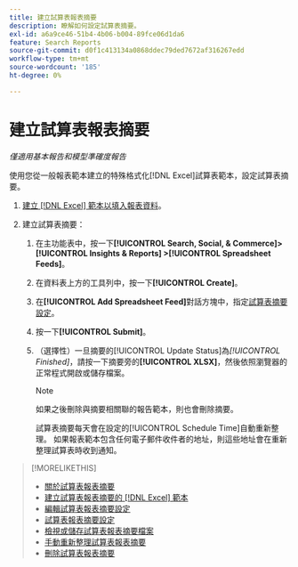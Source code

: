```yaml
---
title: 建立試算表報表摘要
description: 瞭解如何設定試算表摘要。
exl-id: a6a9ce46-51b4-4b06-b004-89fce06d1da6
feature: Search Reports
source-git-commit: d0f1c413134a0868ddec79ded7672af316267edd
workflow-type: tm+mt
source-wordcount: '185'
ht-degree: 0%

---
```


# 建立試算表報表摘要

*僅適用基本報告和模型準確度報告*

使用您從一般報表範本建立的特殊格式化[!DNL Excel]試算表範本，設定試算表摘要。

1. [建立 [!DNL Excel] 範本以填入報表資料](spreadsheet-feed-create-excel-template.md)。

2. 建立試算表摘要：

   1. 在主功能表中，按一下&#x200B;**[!UICONTROL Search, Social, & Commerce]> [!UICONTROL Insights & Reports] >[!UICONTROL Spreadsheet Feeds]**。

   1. 在資料表上方的工具列中，按一下&#x200B;**[!UICONTROL Create]**。

   1. 在&#x200B;**[!UICONTROL Add Spreadsheet Feed]**&#x200B;對話方塊中，指定[試算表摘要設定](spreadsheet-feed-settings.md)。

   1. 按一下&#x200B;**[!UICONTROL Submit]**。

   1. （選擇性）一旦摘要的[!UICONTROL Update Status]為&#x200B;*[!UICONTROL Finished]*，請按一下摘要旁的&#x200B;**[!UICONTROL XLSX]**，然後依照瀏覽器的正常程式開啟或儲存檔案。

      >[!NOTE]
      >
      >如果之後刪除與摘要相關聯的報告範本，則也會刪除摘要。

      試算表摘要每天會在設定的[!UICONTROL Schedule Time]自動重新整理。 如果報表範本包含任何電子郵件收件者的地址，則這些地址會在重新整理試算表時收到通知。

>[!MORELIKETHIS]
>
>* [關於試算表報表摘要](spreadsheet-feed-about.md)
>* [建立試算表報表摘要的 [!DNL Excel] 範本](spreadsheet-feed-create-excel-template.md)
>* [編輯試算表報表摘要設定](spreadsheet-feed-edit.md)
>* [試算表報表摘要設定](spreadsheet-feed-settings.md)
>* [檢視或儲存試算表報表摘要檔案](spreadsheet-feed-view-or-save.md)
>* [手動重新整理試算表報表摘要](spreadsheet-feed-refresh.md)
>* [刪除試算表報表摘要](spreadsheet-feed-delete.md)
